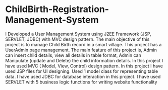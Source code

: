 # ChildBirth-Registration-Management-System
I Developed a User Management System using J2EE Framework (JSP, SERVLET, JDBC) with MVC design pattern.
The main objective of this project is to manage Child Birth record in a smart village. 
 This project has a UserAdmin page management.
 The main feature of this project is, Admin can insert child details, view all details in table 
 format, Admin can Manipulate (update and Delete) the child information details.
 In this project I have used MVC ( Model, View, Control) design pattern.
 In this project I have used JSP files for UI designing.
 Used 1 model class for representing table data.
 I have used JDBC for database interaction in this project.
 I have used SERVLET with 5 business logic functions for writing website functionality
